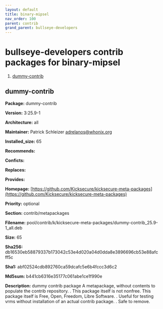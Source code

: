 ```yaml
---
layout: default
title: binary-mipsel
nav_order: 100
parent: contrib
grand_parent: bullseye-developers
---
```


# bullseye-developers contrib packages for binary-mipsel


  1. [dummy-contrib](#dummy-contrib)
  



## dummy-contrib 

**Package:** dummy-contrib

**Version:** 3:25.9-1

**Architecture:**  all

**Maintainer:**  Patrick Schleizer <adrelanos@whonix.org>

**Installed_size:**  65

**Recommends:**  

**Conficts:**  

**Replaces:**  

**Provides:**  

**Homepage:**  [https://github.com/Kicksecure/kicksecure-meta-packages](https://github.com/Kicksecure/kicksecure-meta-packages)

**Priority:**  optional

**Section:** contrib/metapackages

**Filename:**  pool/contrib/k/kicksecure-meta-packages/dummy-contrib_25.9-1_all.deb

**Size:**  65

**Sha256:**  db16530eb58879337b173042c53e4d020a04d0dda8e3896696cb53e88afcff5c

**Sha1:**  abf02524cdb892760ca59dcafc5e6b4fccc3d6c2

**Md5sum:**  b441cb6316e35177c061abe1ce1f990e

**Description:** dummy contrib package
 A metapackage, without contents to populate the contrib repository.
 .
 This package itself is not nonfree.
 This package itself is Free, Open, Freedom, Libre Software.
 .
 Useful for testing vrms without installation of an actual contrib package.
 .
 Safe to remove.



